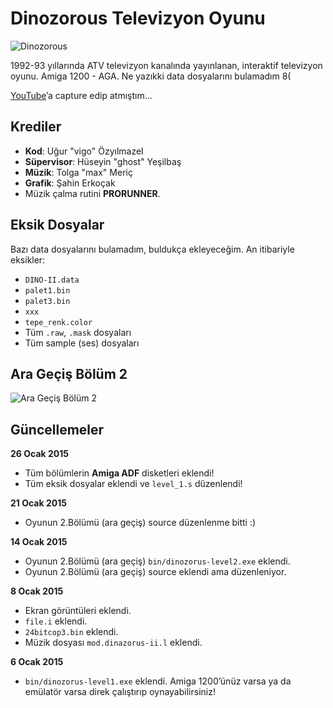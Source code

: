 # Dinozorous Televizyon Oyunu

![Dinozorous](https://raw.githubusercontent.com/vigo/dinozorus/master/screens/dino-03.png)

1992-93 yıllarında ATV televizyon kanalında yayınlanan, interaktif televizyon
oyunu. Amiga 1200 - AGA. Ne yazıkki data dosyalarını bulamadım 8(

[YouTube][01]’a capture edip atmıştım...

[01]: http://www.youtube.com/watch?v=2feYA1WcsI0

## Krediler

* **Kod**: Uğur "vigo" Özyılmazel
* **Süpervisor**: Hüseyin "ghost" Yeşilbaş
* **Müzik**: Tolga "max" Meriç
* **Grafik**: Şahin Erkoçak
* Müzik çalma rutini **PRORUNNER**.

## Eksik Dosyalar

Bazı data dosyalarını bulamadım, buldukça ekleyeceğim. An itibariyle eksikler:

- `DINO-II.data`
- `palet1.bin`
- `palet3.bin`
- `xxx`
- `tepe_renk.color`
- Tüm `.raw`, `.mask` dosyaları
- Tüm sample (ses) dosyaları

## Ara Geçiş Bölüm 2

![Ara Geçiş Bölüm 2](https://raw.githubusercontent.com/vigo/dinozorus/master/screens/bolum-2-ara-level.png)

## Güncellemeler

**26 Ocak 2015**

* Tüm bölümlerin **Amiga ADF** disketleri eklendi!
* Tüm eksik dosyalar eklendi ve `level_1.s` düzenlendi!

**21 Ocak 2015**

* Oyunun 2.Bölümü (ara geçiş) source düzenlenme bitti :)

**14 Ocak 2015**

* Oyunun 2.Bölümü (ara geçiş) `bin/dinozorus-level2.exe` eklendi.
* Oyunun 2.Bölümü (ara geçiş) source eklendi ama düzenleniyor.

**8 Ocak 2015**

* Ekran görüntüleri eklendi.
* `file.i` eklendi.
* `24bitcop3.bin` eklendi.
* Müzik dosyası `mod.dinazorus-ii.l` eklendi.

**6 Ocak 2015**

* `bin/dinozorus-level1.exe` eklendi. Amiga 1200’ünüz varsa ya da emülatör
varsa direk çalıştırıp oynayabilirsiniz!